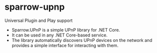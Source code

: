 # sparrow-upnp

Universal Plugin and Play support

* Sparrow.UPnP is a simple UPnP library for .NET Core. 
* It can be used in any .NET Core-based service. 
* The library automatically discovers UPnP devices on the network and provides a simple interface for interacting with them.
